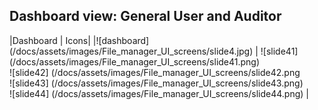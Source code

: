 ## Dashboard view: General User and Auditor
|Dashboard | Icons|
|![dashboard] (/docs/assets/images/File_manager_UI_screens/slide4.jpg) | ![slide41] (/docs/assets/images/File_manager_UI_screens/slide41.png) <br />![slide42] (/docs/assets/images/File_manager_UI_screens/slide42.png <br />![slide43] (/docs/assets/images/File_manager_UI_screens/slide43.png) <br />![slide44] (/docs/assets/images/File_manager_UI_screens/slide44.png)  |